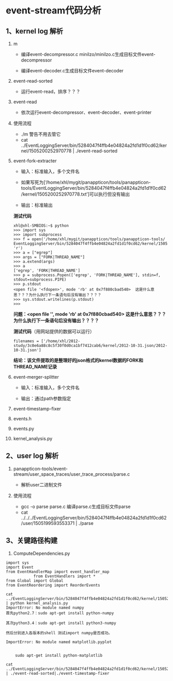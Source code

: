 # event-stream代码分析
## 1、kernel log 解析
1. m

    * 编译event-decompressor.c minilzo/minilzo.c生成目标文件event-decompressor

    * 编译event-decoder.c生成目标文件event-decoder

1. event-read-sorted

    * 运行event-read，排序？？？

1. event-read

    * 依次运行event-decompressor、event-decoder、event-printer

1. 使用流程
    * ./m  警告不用去管它
    * cat ../EventLoggingServer/bin/5284047f4ffb4e04824a2fd1d1f0cd62/kernel/1505200252970778 | ./event-read-sorted

1. event-fork-extracter

    * 输入：标准输入，多个文件名
    * 如果写死为[‘/home/xhl/mygit/panappticon/tools/panappticon-tools/EventLoggingServer/bin/5284047f4ffb4e04824a2fd1d1f0cd62/kernel/1505200252970778.txt’]可以执行但没有输出
    
    * 输出：标准输出
    
    **测试代码**
      ```
      xhl@xhl-SMBIOS:~$ python
      >>> import sys
      >>> import subprocess
      >>> f = open('/home/xhl/mygit/panappticon/tools/panappticon-tools/
      EventLoggingServer/bin/5284047f4ffb4e04824a2fd1d1f0cd62/kernel/1505200252970778.txt', 'r')
      >>> a = ["egrep"]
      >>> args = ["FORK|THREAD_NAME"]
      >>> a.extend(args)
      >>> a
      ['egrep', 'FORK|THREAD_NAME']
      >>> p = subprocess.Popen(['egrep', 'FORK|THREAD_NAME'], stdin=f, stdout=subprocess.PIPE)
      >>> p.stdout
      <open file '<fdopen>', mode 'rb' at 0x7f880cbad540>  这是什么意思？？？为什么执行下一条语句后没有输出？？？？
      >>> sys.stdout.writelines(p.stdout)
      >>> 
      ```
      **问题：<open file '<fdopen>', mode 'rb' at 0x7f880cbad540>  这是什么意思？？？为什么执行下一条语句后没有输出？？？？**
      
     **测试代码**（用网站提供的数据可以运行）
     ```
     filenames = ['/home/xhl/2012-study/3c0e6a88c8c5f30f0d0ca1bf7412cab6/kernel/2012-10-31.json/2012-10-31.json']
     ```
     **结论：该文件提取的是整理好的json格式的kernel数据的FORK和THREAD_NAME记录**
    
1. event-merger-splitter

    * 输入：标准输入，多个文件名
    
    * 输出：通过path参数指定
    
1. event-timestamp-fixer
1. events.h
1. events.py
1. kernel_analysis.py
## 2、user log 解析
1. panappticon-tools/event-stream/user_space_traces/user_trace_process/parse.c

    * 解析user二进制文件

1. 使用流程
    * gcc -o parse parse.c    编译parse.c生成目标文件parse
    * cat ../../../EventLoggingServer/bin/5284047f4ffb4e04824a2fd1d1f0cd62/user/1505199593553371 | ./parse

## 3、关键路径构建
1. ComputeDependencies.py
```
import sys
import Event
from EventHandlerMap import event_handler_map
            from EventHandlers import *
from Global import Global
from EventReordering import ReorderEvents

cat ../EventLoggingServer/bin/5284047f4ffb4e04824a2fd1d1f0cd62/kernel/1505200252970778 | python kernel_analysis.py
ImportError: No module named numpy
首先python2.7：sudo apt-get install python-numpy

其次python3.4：sudo apt-get install python3-numpy

然后分别进入各版本的shell 测试import numpy是否成功。

ImportError: No module named matplotlib.pyplot


    sudo apt-get install python-matplotlib  

cat ../EventLoggingServer/bin/5284047f4ffb4e04824a2fd1d1f0cd62/kernel/1505200252970778 | ./event-read-sorted|./event-timestamp-fixer

```
